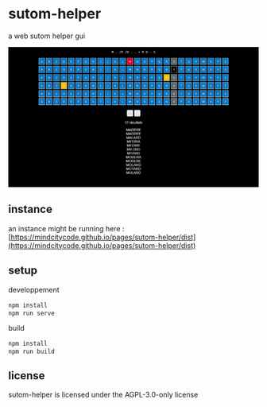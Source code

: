 # sutom-helper

a web sutom helper gui

![a screenshot](/screenshot.png?raw=true "screenshot")

## instance

an instance might be running here : [https://mindcitycode.github.io/pages/sutom-helper/dist](https://mindcitycode.github.io/pages/sutom-helper/dist)

## setup

developpement

    npm install
    npm run serve

build

    npm install
    npm run build

## license

sutom-helper is licensed under the AGPL-3.0-only license